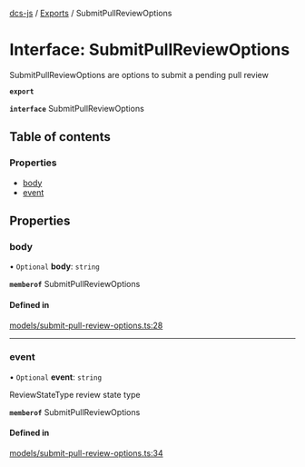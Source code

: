 [dcs-js](../README.md) / [Exports](../modules.md) / SubmitPullReviewOptions

# Interface: SubmitPullReviewOptions

SubmitPullReviewOptions are options to submit a pending pull review

**`export`**

**`interface`** SubmitPullReviewOptions

## Table of contents

### Properties

- [body](SubmitPullReviewOptions.md#body)
- [event](SubmitPullReviewOptions.md#event)

## Properties

### <a id="body" name="body"></a> body

• `Optional` **body**: `string`

**`memberof`** SubmitPullReviewOptions

#### Defined in

[models/submit-pull-review-options.ts:28](https://github.com/unfoldingWord/dcs-js/blob/42a7ab5/models/submit-pull-review-options.ts#L28)

___

### <a id="event" name="event"></a> event

• `Optional` **event**: `string`

ReviewStateType review state type

**`memberof`** SubmitPullReviewOptions

#### Defined in

[models/submit-pull-review-options.ts:34](https://github.com/unfoldingWord/dcs-js/blob/42a7ab5/models/submit-pull-review-options.ts#L34)
